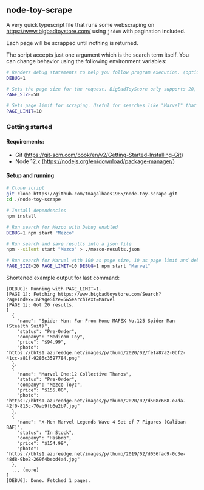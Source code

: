 ## node-toy-scrape

A very quick typescript file that runs some webscraping on https://www.bigbadtoystore.com/ using `jsdom` with pagination included.

Each page will be scrapped until nothing is returned.

The script accepts just one argument which is the search term itself. You can change behavior using the following environment variables:

```bash
# Renders debug statements to help you follow program execution. (optional, default is 0)
DEBUG=1

# Sets the page size for the request. BigBadToyStore only supports 20, 50 and 100 here. (optional, default is 20)
PAGE_SIZE=50

# Sets page limit for scraping. Useful for searches like "Marvel" that can return more than 200 pages. (optional, default is infinite)
PAGE_LIMIT=10
```

### Getting started

#### Requirements:

- Git (https://git-scm.com/book/en/v2/Getting-Started-Installing-Git)
- Node 12.x (https://nodejs.org/en/download/package-manager/)

#### Setup and running

```bash
# Clone script
git clone https://github.com/tmagalhaes1985/node-toy-scrape.git
cd ./node-toy-scrape

# Install dependencies
npm install

# Run search for Mezco with Debug enabled
DEBUG=1 npm start "Mezco"

# Run search and save results into a json file
npm --silent start "Mezco" > ./mezco-results.json

# Run search for Marvel with 100 as page size, 10 as page limit and debug enabled.
PAGE_SIZE=20 PAGE_LIMIT=10 DEBUG=1 npm start "Marvel"
```

Shortened example output for last command:

```
[DEBUG]: Running with PAGE_LIMIT=1.
[PAGE 1]: Fetching https://www.bigbadtoystore.com/Search?PageIndex=1&PageSize=5&SearchText=Marvel
[PAGE 1]: Got 20 results.
[
  {
    "name": "Spider-Man: Far From Home MAFEX No.125 Spider-Man (Stealth Suit)",
    "status": "Pre-Order",
    "company": "Medicom Toy",
    "price": "$94.99",
    "photo": "https://bbts1.azureedge.net/images/p/thumb/2020/02/fe1a87a2-0bf2-41cc-a81f-9286c3597784.png"
  },
  {
    "name": "Marvel One:12 Collective Thanos",
    "status": "Pre-Order",
    "company": "Mezco Toyz",
    "price": "$155.00",
    "photo": "https://bbts1.azureedge.net/images/p/thumb/2020/02/d508c668-e7da-42f0-815c-70ab9fb6e2b7.jpg"
  },
  {
    "name": "X-Men Marvel Legends Wave 4 Set of 7 Figures (Caliban BAF)",
    "status": "In Stock",
    "company": "Hasbro",
    "price": "$154.99",
    "photo": "https://bbts1.azureedge.net/images/p/thumb/2019/02/d056fad9-0c3e-48d8-9be2-269f4bebd4a4.jpg"
  },
  ... (more)
]
[DEBUG]: Done. Fetched 1 pages.
```

